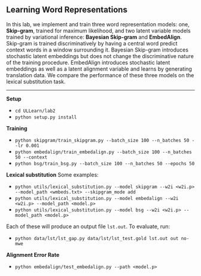 ## Learning Word Representations

In this lab, we implement and train three word representation models: one, **Skip-gram**, trained for maximum likelihood, and two latent variable models trained by variational inference: **Bayesian Skip-gram** and **EmbedAlign**.  Skip-gram is trained discriminatively by having a central word predict context words in a window surrounding it. Bayesian Skip-gram introduces stochastic latent embeddings but does not change the discriminative nature of the training procedure. EmbedAlign introduces stochastic latent embeddings as well as a latent alignment variable and learns by generating translation data. We compare the performance of these three models on the lexical substitution task.

---------------

**Setup**
- `cd ULLearn/lab2`
- `python setup.py install`

**Training**

- `python skipgram/train_skipgram.py --batch_size 100 --n_batches 50 --lr 0.001`
- `python embedalign/train_embedalign.py --batch_size 100 --n_batches 50 --context`
- `python bsg/train_bsg.py --batch_size 100 --n_batches 50 --epochs 50`

**Lexical substitution**
Some examples:
- `python utils/lexical_substitution.py --model skipgram --w2i <w2i.p> --model_path <wmbeds.txt> --skipgram_mode add`
- `python utils/lexical_substitution.py --model embedalign --w2i <w2i.p> --model_path <model.p>`
- `python utils/lexical_substitution.py --model bsg --w2i <w2i.p> --model_path <model.p>`

Each of these will produce an output file `lst.out`. To evaluate, run:
- `python data/lst/lst_gap.py data/lst/lst_test.gold lst.out out no-mwe`

**Alignment Error Rate**
- `python embedalign/test_embedalign.py --path <model.p>`

